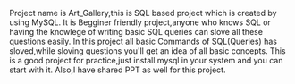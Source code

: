 Project name is Art_Gallery,this is SQL based project which is created by using MySQL. It is Begginer friendly project,anyone who knows SQL or having the knowlege of writing basic SQL queries can slove all these questions easily.
In this project all basic Commands of SQL(Queries) has sloved,while sloving questions you'll get an idea of all basic concepts.
This is a good project for practice,just install mysql in your system and you can start with it.
Also,I have shared PPT as well for this project.
